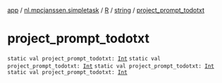 [app](../../../index.md) / [nl.mpcjanssen.simpletask](../../index.md) / [R](../index.md) / [string](index.md) / [project_prompt_todotxt](.)

# project_prompt_todotxt

`static val project_prompt_todotxt: `[`Int`](https://kotlinlang.org/api/latest/jvm/stdlib/kotlin/-int/index.html)
`static val project_prompt_todotxt: `[`Int`](https://kotlinlang.org/api/latest/jvm/stdlib/kotlin/-int/index.html)
`static val project_prompt_todotxt: `[`Int`](https://kotlinlang.org/api/latest/jvm/stdlib/kotlin/-int/index.html)
`static val project_prompt_todotxt: `[`Int`](https://kotlinlang.org/api/latest/jvm/stdlib/kotlin/-int/index.html)